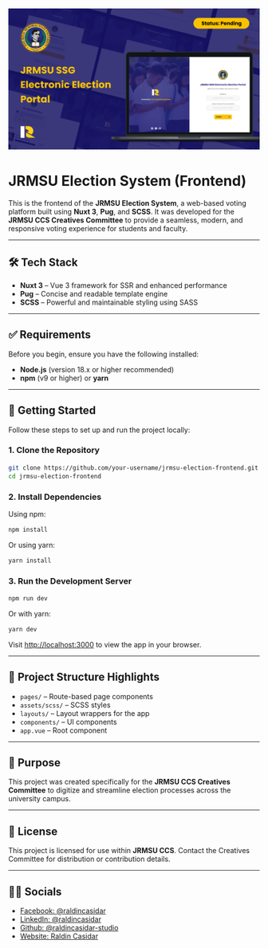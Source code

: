 # ![JRMSU Election System](assets/img/og-image.png)

# JRMSU Election System (Frontend)

This is the frontend of the **JRMSU Election System**, a web-based voting platform built using **Nuxt 3**, **Pug**, and **SCSS**. It was developed for the **JRMSU CCS Creatives Committee** to provide a seamless, modern, and responsive voting experience for students and faculty.

---

## 🛠️ Tech Stack

- **Nuxt 3** – Vue 3 framework for SSR and enhanced performance
- **Pug** – Concise and readable template engine
- **SCSS** – Powerful and maintainable styling using SASS

---

## ✅ Requirements

Before you begin, ensure you have the following installed:

- **Node.js** (version 18.x or higher recommended)
- **npm** (v9 or higher) or **yarn**

---

## 🚀 Getting Started

Follow these steps to set up and run the project locally:

### 1. Clone the Repository

```bash
git clone https://github.com/your-username/jrmsu-election-frontend.git
cd jrmsu-election-frontend
````

### 2. Install Dependencies

Using npm:

```bash
npm install
```

Or using yarn:

```bash
yarn install
```

### 3. Run the Development Server

```bash
npm run dev
```

Or with yarn:

```bash
yarn dev
```

Visit [http://localhost:3000](http://localhost:3000) to view the app in your browser.

---

## 📂 Project Structure Highlights

* `pages/` – Route-based page components
* `assets/scss/` – SCSS styles
* `layouts/` – Layout wrappers for the app
* `components/` – UI components
* `app.vue` – Root component

---

## 🎯 Purpose

This project was created specifically for the **JRMSU CCS Creatives Committee** to digitize and streamline election processes across the university campus.

---

## 📄 License

This project is licensed for use within **JRMSU CCS**. Contact the Creatives Committee for distribution or contribution details.

---

## 👨‍💻 Socials
- [Facebook: @raldincasidar](https://fb.me/raldincasidar)
- [LinkedIn: @raldincasidar](https://linkedin.com/in/raldincasidar)
- [Github: @raldincasidar-studio](https://github.com/raldincasidar-studio)
- [Website: Raldin Casidar](https://raldin-casidar.netlify.app)